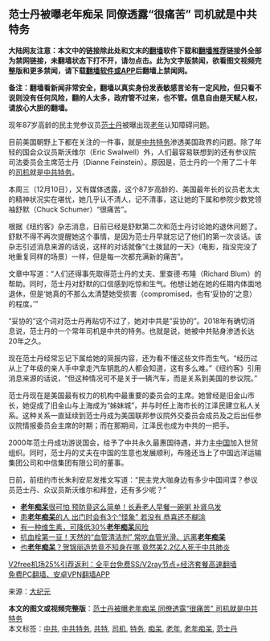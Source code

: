  <h2>范士丹被曝老年痴呆 同僚透露“很痛苦” 司机就是中共特务</h2> <p class="notice"><b>大陆网友注意：本文中的链接除此处和文末的<a href="https://github.com/bannedbook/fanqiang" >翻墙</a>软件下载和<a href="https://github.com/killgcd/justmysocks/blob/master/README.md">翻墙推荐</a>链接外全部为禁网链接，未翻墙状态下打不开，请勿点击。此为文字版禁闻，欲看图文视频完整版和更多禁闻，请下载<a href="https://github.com/bannedbook/fanqiang">翻墙软件或APP</a>后翻墙上禁闻网。</p><p>备注：翻墙看新闻非常安全，翻墙以真实身份发表敏感言论有一定风险，但只看不说则没有任何风险，翻的人太多，政府管不过来，也不管。信息自由是天赋人权，请放心大胆的翻墙。</b></p>  <div class="entry"> <p id="conimg">现年87岁高龄的民主党参议员<a href="https://www.bannedbook.org/bnews/tag/%E8%8C%83%E5%A3%AB%E4%B8%B9/" class="st_tag internal_tag" rel="tag" title="标签 范士丹 下的日志">范士丹</a>被曝出现<a href="https://www.bannedbook.org/bnews/tag/%E8%80%81%E5%B9%B4/" class="st_tag internal_tag" rel="tag" title="标签 老年 下的日志">老年</a>认知障碍问题。</p> <p>目前美国朝野上下都在关注的一件事，就是<a href="https://www.bannedbook.org/bnews/tag/%E4%B8%AD%E5%85%B1%E7%89%B9%E5%8A%A1/" class="st_tag internal_tag" rel="tag" title="标签 中共特务 下的日志">中共特务</a>渗透美国政界的问题。除了年轻的国会众议员斯沃维尔（Eric Swalwell）外，人们最容易联想到的还有参议院司法委员会主席范士丹（Dianne Feinstein）。原因是，范士丹的一个用了二十年的<a href="https://www.bannedbook.org/bnews/tag/%e5%8f%b8%e6%9c%ba/" class="st_tag internal_tag" rel="tag" title="标签 司机 下的日志">司机</a>就是<a href="https://www.bannedbook.org/bnews/tag/%e4%b8%ad%e5%85%b1/" class="st_tag internal_tag" rel="tag" title="标签 中共 下的日志">中共</a><a href="https://www.bannedbook.org/bnews/tag/%E7%89%B9%E5%8A%A1/" class="st_tag internal_tag" rel="tag" title="标签 特务 下的日志">特务</a>。</p> <p>本周三（12月10日），又有媒体透露，这个87岁高龄的、美国最年长的议员老太太的精神状况实在堪忧，她几乎认不清人，记不清事，这让她的下属和参院少数党领袖舒默（Chuck Schumer）“很痛苦”。</p>  <p>根据《纽约客》杂志消息，日前已经是舒默第二次和范士丹讨论她的退休问题了。舒默不得不再次提醒她这个事情，是因为范士丹早就忘记了他们的第一次谈话。该杂志引述消息来源的话说，这样的对话就像“《土拨鼠的一天》（电影，指没完没了地重复同样的场景）一样，但是每一次都充满新的痛苦”。</p> <p>文章中写道：“人们还得事先取得范士丹的丈夫、里查德‧布隆（Richard Blum）的帮助。同时，范士丹对舒默的口信感到吃惊和生气。他想让她在她的任期内体面地退休，但是‘她真的不那么太清楚她受损害（compromised，也有‘妥协的’之意）的程度。’”</p> <p>“妥协的”这个词对范士丹再贴切不过了，她对中共是“妥协的”。2018年有确切消息说，范士丹的一个常年司机是中共的特务。也就是说，她被中共贴身渗透长达20年之久。</p>  <p>现在范士丹经常忘记下属给她的简报内容，还为看不懂这些文件而生气。“经历过从上了年级的亲人手中拿走汽车钥匙的人都会知道，这有多么难。”《纽约客》引用消息来源的话说，“但这种情况可不是关于一辆汽车，而是关系到美国的参议院。”</p> <p>范士丹现在是美国最有权力的机构中最重要的委员会的主席。她曾经是旧金山市长，她促成了旧金山与上海成为“姊妹城”，并与时任上海市长的江泽民建立私人关系。这种关系一直延续到范士丹成为美国联邦参议院外交委员会成员及之后出任参议院情报委员会主席的时期；而在那期间，江泽民也成为中共的一把手。</p> <p>2000年范士丹成功游说国会，给予了中共永久最惠国待遇，并力主<span class='wp_keywordlink_affiliate'><a href="https://www.bannedbook.org/" title="中国" target="_blank">中国</a></span>加入世贸组织。同时，范士丹的丈夫在中国的生意也发展顺利，布隆还当上了中国远洋运输集团公司和中信集团有限公司的董事。</p>  <p>日前，前纽约市长朱利安尼发推文写道：“民主党大咖身边有多少中国间谍？参议员范士丹、众议员斯沃维尔和拜登，还有多少呢？”</p> <ul class='op-related-articles' title='相关阅读'> <li><a href='https://www.bannedbook.org/bnews/health/20201204/1442015.html' target='_blank'><b>老年痴呆</b>很可怕 预防竟这么简单！长寿老人早餐一碗粥 补肾乌发</a></li> <li><a href='https://www.bannedbook.org/bnews/health/20201117/1432373.html' target='_blank'>患<b>老年痴呆</b>的人 出门时会有3个“怪象” 若没有 恭喜还不糊涂</a></li> <li><a href='https://www.bannedbook.org/bnews/comments/20201112/1429961.html' target='_blank'>有一种维生素，可降低30%<b>老年痴呆</b>风险</a></li> <li><a href='https://www.bannedbook.org/bnews/health/20201106/1426825.html' target='_blank'>抗血栓第一豆！天然的“血管清洁剂” 常吃血管光滑、远离<b>老年痴呆</b></a></li> <li><a href='https://www.bannedbook.org/bnews/cnnews/20201026/1420370.html' target='_blank'>也<b>老年痴呆</b>？贺锦丽造势竟不知身在哪 竟然美2.2亿人死于中共肺炎</a></li> </ul> <p class="texttj"> <a href="https://github.com/bannedbook/fanqiang/wiki/V2ray%E6%9C%BA%E5%9C%BA" target="_blank">V2free机场25%引荐返利：全平台免费SS/V2ray节点+经济套餐高速翻墙</a><br/> <a href="https://github.com/bannedbook/fanqiang/wiki/%E7%A6%81%E9%97%BB%E7%BD%91%E5%AE%89%E5%8D%93%E7%BF%BB%E5%A2%99%E6%96%B0%E9%97%BBAPP" target="_blank">免费PC翻墙、安卓VPN翻墙APP</a></p><p> 来源：<span class='wp_keywordlink_affiliate'><a href="http://www.epochtimes.com/" title="大纪元" target="_blank">大纪元</a></span> </p><a name='sharetosocial'></a>       <div><b>本文的图文或视频完整版</b>：<a href='https://www.bannedbook.org/bnews/cbnews/20201212/1446431.html'>范士丹被曝老年痴呆 同僚透露“很痛苦” 司机就是中共特务</a></div>  </div><!--END ENTRY--> <div class="postfooter"> <div>本文标签：<a href="https://www.bannedbook.org/bnews/tag/%e4%b8%ad%e5%85%b1/" rel="tag">中共</a>, <a href="https://www.bannedbook.org/bnews/tag/%E4%B8%AD%E5%85%B1%E7%89%B9%E5%8A%A1/" rel="tag">中共特务</a>, <a href="https://www.bannedbook.org/bnews/tag/%e5%85%b1%e7%89%b9/" rel="tag">共特</a>, <a href="https://www.bannedbook.org/bnews/tag/%e5%8f%b8%e6%9c%ba/" rel="tag">司机</a>, <a href="https://www.bannedbook.org/bnews/tag/%E7%89%B9%E5%8A%A1/" rel="tag">特务</a>, <a href="https://www.bannedbook.org/bnews/tag/%E7%97%B4%E5%91%86/" rel="tag">痴呆</a>, <a href="https://www.bannedbook.org/bnews/tag/%E8%80%81%E5%B9%B4/" rel="tag">老年</a>, <a href="https://www.bannedbook.org/bnews/tag/%e8%80%81%e5%b9%b4%e7%97%b4%e5%91%86/" rel="tag">老年痴呆</a>, <a href="https://www.bannedbook.org/bnews/tag/%E8%8C%83%E5%A3%AB%E4%B8%B9/" rel="tag">范士丹</a></div>  </div><!--END POSTFOOTER--> 